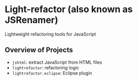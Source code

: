 Light-refactor (also known as JSRenamer)
========================================

Lightweight refactoring tools for JavaScript

Overview of Projects
--------------------
* `jshtml`: extract JavaScript from HTML files
* `lightrefactor`: refactoring logic
* `lightrefactor.eclipse`: Eclipse plugin

